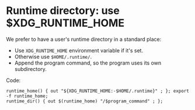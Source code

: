 # Runtime directory: use $XDG_RUNTIME_HOME

We prefer to have a user's runtime directory in a standard place:

  * Use `XDG_RUNTIME_HOME` environment variable if it's set.
  * Otherwise use `$HOME/.runtime/`.
  * Append the program command, so the program uses its own subdirectory.

Code:

    runtime_home() { out "${XDG_RUNTIME_HOME:-$HOME/.runtime}" ; }; export -f runtime_home;
    runtime_dir() { out $(runtime_home) "/$program_command" ; };

